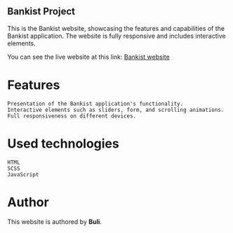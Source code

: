 ## **Bankist Project**

This is the Bankist website, showcasing the features and capabilities of the Bankist application. The website is fully responsive and includes interactive elements.

You can see the live website at this link: [Bankist website](https://bankist-buli.netlify.app/)

# Features

    Presentation of the Bankist application's functionality.
    Interactive elements such as sliders, form, and scrolling animations.
    Full responsiveness on different devices.

# Used technologies

    HTML
    SCSS
    JavaScript

# Author

This website is authored by **Buli**.
